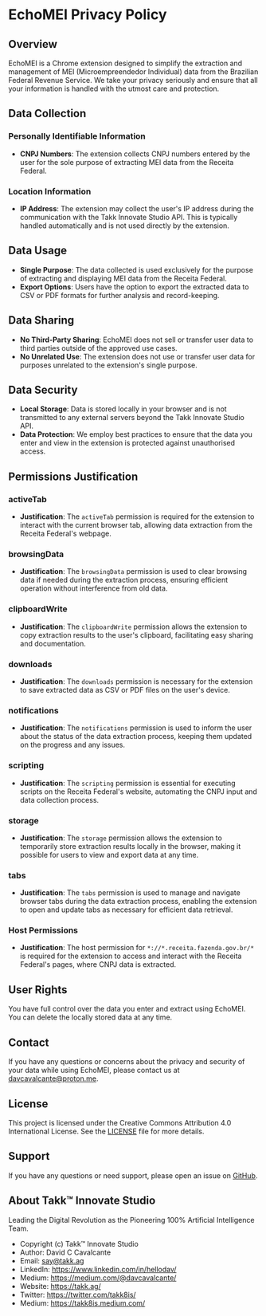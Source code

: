 # EchoMEI Privacy Policy

## Overview

EchoMEI is a Chrome extension designed to simplify the extraction and management of MEI (Microempreendedor Individual) data from the Brazilian Federal Revenue Service. We take your privacy seriously and ensure that all your information is handled with the utmost care and protection.

## Data Collection

### Personally Identifiable Information

-   **CNPJ Numbers**: The extension collects CNPJ numbers entered by the user for the sole purpose of extracting MEI data from the Receita Federal.

### Location Information

-   **IP Address**: The extension may collect the user's IP address during the communication with the Takk Innovate Studio API. This is typically handled automatically and is not used directly by the extension.

## Data Usage

-   **Single Purpose**: The data collected is used exclusively for the purpose of extracting and displaying MEI data from the Receita Federal.
-   **Export Options**: Users have the option to export the extracted data to CSV or PDF formats for further analysis and record-keeping.

## Data Sharing

-   **No Third-Party Sharing**: EchoMEI does not sell or transfer user data to third parties outside of the approved use cases.
-   **No Unrelated Use**: The extension does not use or transfer user data for purposes unrelated to the extension's single purpose.

## Data Security

-   **Local Storage**: Data is stored locally in your browser and is not transmitted to any external servers beyond the Takk Innovate Studio API.
-   **Data Protection**: We employ best practices to ensure that the data you enter and view in the extension is protected against unauthorised access.

## Permissions Justification

### activeTab

-   **Justification**: The `activeTab` permission is required for the extension to interact with the current browser tab, allowing data extraction from the Receita Federal's webpage.

### browsingData

-   **Justification**: The `browsingData` permission is used to clear browsing data if needed during the extraction process, ensuring efficient operation without interference from old data.

### clipboardWrite

-   **Justification**: The `clipboardWrite` permission allows the extension to copy extraction results to the user's clipboard, facilitating easy sharing and documentation.

### downloads

-   **Justification**: The `downloads` permission is necessary for the extension to save extracted data as CSV or PDF files on the user's device.

### notifications

-   **Justification**: The `notifications` permission is used to inform the user about the status of the data extraction process, keeping them updated on the progress and any issues.

### scripting

-   **Justification**: The `scripting` permission is essential for executing scripts on the Receita Federal's website, automating the CNPJ input and data collection process.

### storage

-   **Justification**: The `storage` permission allows the extension to temporarily store extraction results locally in the browser, making it possible for users to view and export data at any time.

### tabs

-   **Justification**: The `tabs` permission is used to manage and navigate browser tabs during the data extraction process, enabling the extension to open and update tabs as necessary for efficient data retrieval.

### Host Permissions

-   **Justification**: The host permission for `*://*.receita.fazenda.gov.br/*` is required for the extension to access and interact with the Receita Federal's pages, where CNPJ data is extracted.

## User Rights

You have full control over the data you enter and extract using EchoMEI. You can delete the locally stored data at any time.

## Contact

If you have any questions or concerns about the privacy and security of your data while using EchoMEI, please contact us at [davcavalcante@proton.me](mailto:davcavalcante@proton.me).

## License

This project is licensed under the Creative Commons Attribution 4.0 International License. See the [LICENSE](LICENSE) file for more details.

## Support

If you have any questions or need support, please open an issue on [GitHub](https://github.com/takk8is/EchoMEI/issues).

## About Takk™ Innovate Studio

Leading the Digital Revolution as the Pioneering 100% Artificial Intelligence Team.

-   Copyright (c) Takk™ Innovate Studio
-   Author: David C Cavalcante
-   Email: say@takk.ag
-   LinkedIn: https://www.linkedin.com/in/hellodav/
-   Medium: https://medium.com/@davcavalcante/
-   Website: https://takk.ag/
-   Twitter: https://twitter.com/takk8is/
-   Medium: https://takk8is.medium.com/
